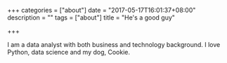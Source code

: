 +++
categories = ["about"]
date = "2017-05-17T16:01:37+08:00"
description = ""
tags = ["about"]
title = "He's a good guy"

+++

I am a data analyst with both business and technology background. I love Python, data science and my dog, Cookie.